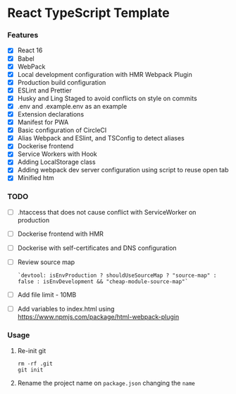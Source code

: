 # React TypeScript Template

### Features

- [x] React 16
- [x] Babel
- [x] WebPack
- [x] Local development configuration with HMR Webpack Plugin
- [x] Production build configuration
- [x] ESLint and Prettier
- [x] Husky and Ling Staged to avoid conflicts on style on commits
- [x] .env and .example.env as an example
- [x] Extension declarations
- [x] Manifest for PWA
- [x] Basic configuration of CircleCI
- [x] Alias Webpack and ESlint, and TSConfig to detect aliases
- [x] Dockerise frontend
- [x] Service Workers with Hook
- [x] Adding LocalStorage class
- [x] Adding webpack dev server configuration using script to reuse open tab
- [x] Minified htm

### TODO

- [ ] .htaccess that does not cause conflict with ServiceWorker on production
- [ ] Dockerise frontend with HMR
- [ ] Dockerise with self-certificates and DNS configuration
- [ ] Review source map


      `devtool: isEnvProduction ? shouldUseSourceMap ? "source-map" : false : isEnvDevelopment && "cheap-module-source-map"`

- [ ] Add file limit - 10MB
- [ ] Add variables to index.html using https://www.npmjs.com/package/html-webpack-plugin

### Usage

1.  Re-init git

        rm -rf .git
        git init

2.  Rename the project name on `package.json` changing the `name`

